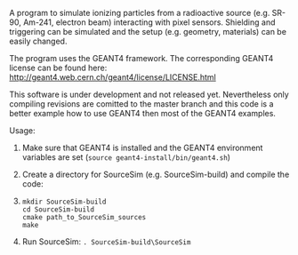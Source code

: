 A program to simulate ionizing particles from a radioactive source (e.g. SR-90, Am-241, electron beam) interacting with pixel sensors. Shielding and triggering can be simulated and the setup (e.g. geometry, materials) can be easily changed.

The program uses the GEANT4 framework. 
The corresponding GEANT4 license can be found here:
http://geant4.web.cern.ch/geant4/license/LICENSE.html

This software is under development and not released yet. Nevertheless only compiling revisions are comitted to the master branch and this code is a better example how to use GEANT4 then most of the GEANT4 examples.

Usage:

1. Make sure that GEANT4 is installed and the GEANT4 environment variables are set (`source geant4-install/bin/geant4.sh`)
2. Create a directory for SourceSim (e.g. SourceSim-build) and  compile the code:
3. 
   ```
   mkdir SourceSim-build
   cd SourceSim-build
   cmake path_to_SourceSim_sources
   make
   ```
   
3. Run SourceSim: ``` . SourceSim-build\SourceSim ```
